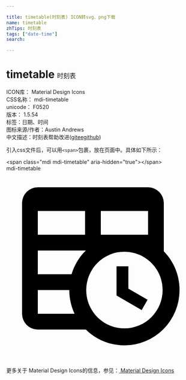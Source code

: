 ```yaml
---

title: timetable(时刻表) ICON转svg、png下载
name: timetable
zhTips: 时刻表
tags: ["date-time"]
search: 

---
```


# timetable  <small style="font-size: 60%;font-weight: 100">时刻表</small>


<div class="detail-page">
<p>
<span>
ICON库：
<span class="badge-secondary badge">Material Design Icons</span> 
</span>
<br/>
<span>
CSS名称：
<span class="badge-secondary badge">mdi-timetable</span> 
</span>
<br/>
<span>
unicode：
<span class="badge-secondary badge">F0520</span> 
<copy-btn content='F0520' btn-title=""></copy-btn>
<copy-btn :content='String.fromCodePoint(parseInt("F0520", 16))' btn-title="复制U"></copy-btn>
</span>
<br/>
<span>
版本：
<span class="badge-secondary badge">1.5.54</span> 
</span><br/><span>标签：<span class="badge-light badge"><router-link to="/tags/date-time.html">日期、时间</router-link></span></span>
<br/>
<span>图标来源/作者：<span class="badge-light badge">Austin Andrews</span></span> 
<br/>
<span class="zh-detail">中文描述：<span class="badge-primary badge">时刻表</span><span class="help-link"><span>帮助改进</span>(<a href="https://gitee.com/liuwave/icon-helper/edit/master/json/material/timetable.json" target="_blank" rel="noopener noreferrer">gitee</a><a href="https://github.com/liuwave/icon-helper/edit/master/json/material/timetable.json" target="_blank" rel="noopener noreferrer">github</a></span>)</span><br/>
</p>
</div>
<div class="alert alert-dark">
  <i class="mdi mdi-timetable mdi-48px"></i>
  <i class="mdi mdi-timetable mdi-36px"></i>
  <i class="mdi mdi-timetable mdi-24px"></i>
  <i class="mdi mdi-timetable mdi-18px"></i>
</div>
<div>
  <p>引入css文件后，可以用<code>&lt;span&gt;</code>包裹，放在页面中。具体如下所示：    
  </p>
  <div class="alert alert-primary" style="font-size: 14px">
    &lt;span class="mdi mdi-timetable" aria-hidden="true"&gt;&lt;/span&gt;
    <copy-btn content='<span class="mdi mdi-timetable" aria-hidden="true"></span>'></copy-btn>
  </div>
  <div class="alert alert-secondary">
    <i class="mdi mdi-timetable"
    style="font-size: 24px"
    aria-hidden="true"></i> mdi-timetable
    <copy-btn content="mdi-timetable" btn-title="复制图标名称"></copy-btn>
  </div>
</div>
<div id="svg" class="svg-wrap">
<svg xmlns="http://www.w3.org/2000/svg" viewBox="0 0 24 24"><path d="M14,12H15.5V14.82L17.94,16.23L17.19,17.53L14,15.69V12M4,2H18A2,2 0 0,1 20,4V10.1C21.24,11.36 22,13.09 22,15A7,7 0 0,1 15,22C13.09,22 11.36,21.24 10.1,20H4A2,2 0 0,1 2,18V4A2,2 0 0,1 4,2M4,15V18H8.67C8.24,17.09 8,16.07 8,15H4M4,8H10V5H4V8M18,8V5H12V8H18M4,13H8.29C8.63,11.85 9.26,10.82 10.1,10H4V13M15,10.15A4.85,4.85 0 0,0 10.15,15C10.15,17.68 12.32,19.85 15,19.85A4.85,4.85 0 0,0 19.85,15C19.85,12.32 17.68,10.15 15,10.15Z" /></svg>
</div>
<detail full-name='mdi-timetable'></detail>
    
<div><p>更多关于 Material Design Icons的信息，参见：<a target="_blank" href="https://iconhelper.cn/material.html"> Material Design Icons</a>
</p></div>
